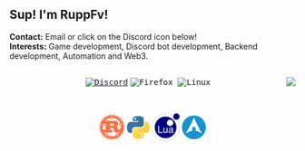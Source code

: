 ## Sup! I'm RuppFv!
  
**Contact:** Email or click on the Discord icon below!\
**Interests:** Game development, Discord bot development, Backend development, Automation and Web3.

##

<a href="https://github.com/DRuppFv">
<img src="https://github-readme-stats-eight-theta.vercel.app/api?username=DRuppFv&show_icons=true&theme=dracula&include_all_commits=true&count_private=true&icon_color=4073FF&title_color=4073FF&hide_border=true"
align="right"
</div>

<div style="display: inline_block" align="center">

  [<kbd>![Discord](https://img.shields.io/badge/Discord-7289DA?style=for-the-badge&logo=discord&logoColor=white)</kbd>](https://discord.com/users/831527846521339945)
  <kbd> ![Firefox](https://img.shields.io/badge/Firefox-FF7139?style=for-the-badge&logo=Firefox-Browser&logoColor=white) </kbd>
  <kbd> ![Linux](https://img.shields.io/badge/Linux-FCC624?style=for-the-badge&logo=linux&logoColor=black) </kbd>

##

<div align="center"><br \>

  <img align="center" alt="Rupp-Rust" height="45" width="45" src="https://github.com/DRuppFv/DRuppFv/blob/main/icons/rust.svg">
  <img align="center" alt="Rupp-Python" height="40" width="40" src="https://github.com/DRuppFv/DRuppFv/blob/main/icons/python.svg">
  <img align="center" alt="Rupp-Lua" height="50" width="50" src="https://github.com/DRuppFv/DRuppFv/blob/main/icons/lua.svg">
  <img align="center" alt="Rupp-Arch" height="42" width="42" src="https://github.com/DRuppFv/DRuppFv/blob/main/icons/archlinux.svg">
